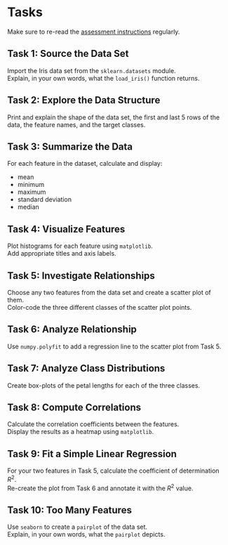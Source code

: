 # Tasks

Make sure to re-read the [assessment instructions](instructions.md) regularly.

## Task 1: Source the Data Set

Import the Iris data set from the `sklearn.datasets` module.  
Explain, in your own words, what the `load_iris()` function returns.  

## Task 2: Explore the Data Structure

Print and explain the shape of the data set, the first and last 5 rows of the data, the feature names, and the target classes.  

## Task 3: Summarize the Data

For each feature in the dataset, calculate and display:  

- mean
- minimum
- maximum
- standard deviation
- median

## Task 4: Visualize Features

Plot histograms for each feature using `matplotlib`.  
Add appropriate titles and axis labels.  

## Task 5: Investigate Relationships

Choose any two features from the data set and create a scatter plot of them.  
Color-code the three different classes of the scatter plot points.

## Task 6: Analyze Relationship

Use `numpy.polyfit` to add a regression line to the scatter plot from Task 5.

## Task 7: Analyze Class Distributions

Create box-plots of the petal lengths for each of the three classes.

## Task 8: Compute Correlations

Calculate the correlation coefficients between the features.  
Display the results as a heatmap using `matplotlib`.  

## Task 9: Fit a Simple Linear Regression

For your two features in Task 5, calculate the coefficient of determination $R^2$.  
Re-create the plot from Task 6 and annotate it with the $R^2$ value.

## Task 10: Too Many Features

Use `seaborn` to create a `pairplot` of the data set.  
Explain, in your own words, what the `pairplot` depicts.  
